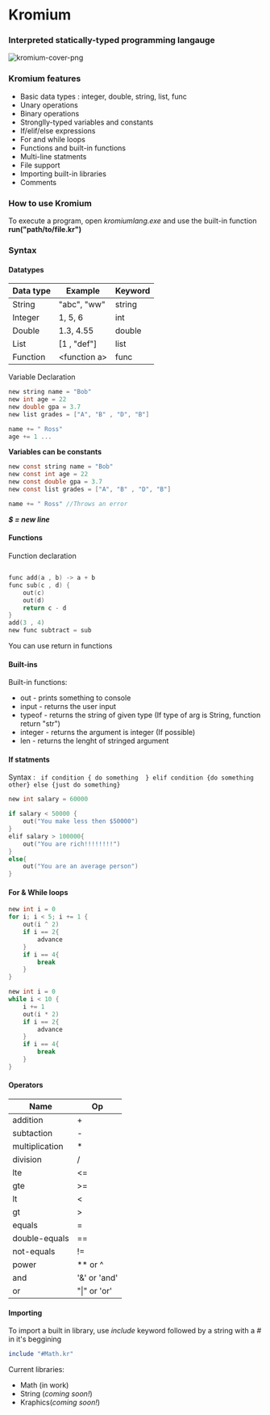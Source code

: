 # Kromium
### Interpreted statically-typed programming langauge

![kromium-cover-png](https://github.com/user-attachments/assets/b14fde76-d28e-4ba0-b6b8-e7c792ed863a)

### Kromium features
- Basic data types : integer, double, string, list, func
- Unary operations
- Binary operations
- Stronglly-typed variables and constants
- If/elif/else expressions
- For and while loops
- Functions and built-in functions
- Multi-line statments
- File support
- Importing built-in libraries
- Comments 


### How to use Kromium

To execute a program, open *kromiumlang.exe* and use the built-in function **run("path/to/file.kr")**



### Syntax

#### Datatypes

| Data type | Example       | Keyword |
|-----------|---------------|---------|
| String    | "abc", "ww"   | string  |
| Integer   | 1, 5, 6       | int     |
| Double    | 1.3, 4.55     | double  |
| List      | [1 , "def"]   | list    |
| Function  | &lt;function a&gt;| func    |





Variable Declaration
```c
new string name = "Bob"
new int age = 22
new double gpa = 3.7
new list grades = ["A", "B" , "D", "B"]

name += " Ross"
age += 1 ...

```

**Variables can be constants**

```c
new const string name = "Bob"
new const int age = 22
new const double gpa = 3.7
new const list grades = ["A", "B" , "D", "B"]

name += " Ross" //Throws an error

```

***$ = new line***


#### Functions
Function declaration

```c

func add(a , b) -> a + b
func sub(c , d) { 
    out(c)  
    out(d) 
    return c - d
} 
add(3 , 4)
new func subtract = sub

```

You can use return in functions

#### Built-ins
Built-in functions:
- out - prints something to console
- input - returns the user input
- typeof - returns the string of given type (If type of arg is String, function return "str")
- integer - returns the argument is integer (If possible)
- len - returns the lenght of stringed argument

#### If statments

Syntax : ``` if condition { do something  } elif condition {do something other} else {just do something}```


```c
new int salary = 60000

if salary < 50000 {
    out("You make less then $50000")
}
elif salary > 100000{
    out("You are rich!!!!!!!!")
}
else{
    out("You are an average person")
}

```

#### For & While loops

```c
new int i = 0
for i; i < 5; i += 1 {
    out(i ^ 2)
    if i == 2{
        advance
    }
    if i == 4{
        break
    }
}

```

```c 
new int i = 0
while i < 10 {
    i += 1
    out(i * 2)
    if i == 2{
        advance
    }
    if i == 4{
        break
    }
}

```


#### Operators

|     Name          |      Op     |
|---------------    |-------------|
| addition          | +           |
| subtaction        | -           | 
| multiplication    | *           |
| division          | /           |
| lte               | <=          |
| gte               | >=          |
| lt                | <           |
| gt                | >           |
| equals            | =           |
| double-equals     | ==          |
| not-equals        | !=          |
| power             | ** or ^     |
| and               | '&' or 'and'|
| or                | "\|" or 'or' |

#### Importing 

To import a built in library, use *include* keyword followed by a string with a *#* in it's beggining

```ruby
include "#Math.kr"
```

Current libraries:
- Math (in work)
- String (*coming soon!*)
- Kraphics(*coming soon!*)



